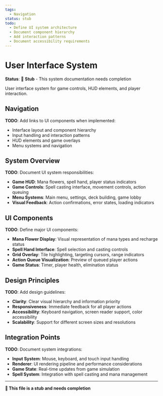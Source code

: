 ```yaml
---
tags:
  - Navigation
status: stub
todo:
  - Define UI system architecture
  - Document component hierarchy
  - Add interaction patterns
  - Document accessibility requirements
---
```


# User Interface System

**Status**: 🚧 **Stub** - This system documentation needs completion

User interface system for game controls, HUD elements, and player interaction.

## Navigation

**TODO**: Add links to UI components when implemented:
- Interface layout and component hierarchy
- Input handling and interaction patterns
- HUD elements and game overlays
- Menu systems and navigation

## System Overview

**TODO**: Document UI system responsibilities:
- **Game HUD**: Mana flowers, spell hand, player status indicators
- **Game Controls**: Spell casting interface, movement controls, action queuing
- **Menu Systems**: Main menu, settings, deck building, game lobby
- **Visual Feedback**: Action confirmations, error states, loading indicators

## UI Components

**TODO**: Define major UI components:
- **Mana Flower Display**: Visual representation of mana types and recharge status
- **Spell Hand Interface**: Spell selection and casting controls
- **Grid Overlay**: Tile highlighting, targeting cursors, range indicators
- **Action Queue Visualization**: Preview of queued player actions
- **Game Status**: Timer, player health, elimination status

## Design Principles

**TODO**: Add design guidelines:
- **Clarity**: Clear visual hierarchy and information priority
- **Responsiveness**: Immediate feedback for all player actions
- **Accessibility**: Keyboard navigation, screen reader support, color accessibility
- **Scalability**: Support for different screen sizes and resolutions

## Integration Points

**TODO**: Document system integrations:
- **Input System**: Mouse, keyboard, and touch input handling
- **Renderer**: UI rendering pipeline and performance considerations
- **Game State**: Real-time updates from game simulation
- **Spell System**: Integration with spell casting and mana management

---

**🚧 This file is a stub and needs completion**